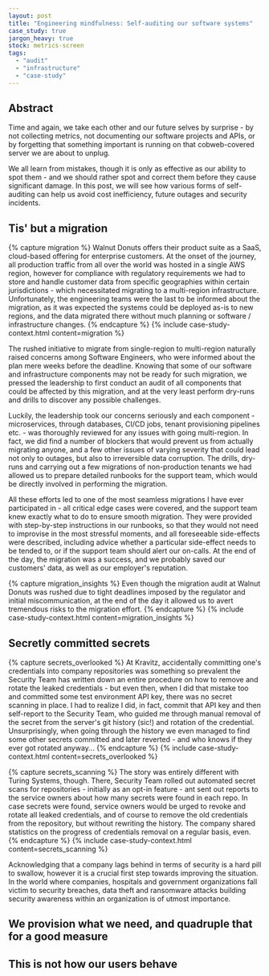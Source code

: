 ```yaml
---
layout: post
title: "Engineering mindfulness: Self-auditing our software systems"
case_study: true
jargon_heavy: true
stock: metrics-screen
tags: 
  - "audit"
  - "infrastructure"
  - "case-study"
---
```


## Abstract

Time and again, we take each other and our future selves by surprise - by not collecting metrics, not documenting our software projects and APIs, or by forgetting that something important is running on that cobweb-covered server we are about to unplug.

We all learn from mistakes, though it is only as effective as our ability to spot them - and we should rather spot and correct them before they cause significant damage. In this post, we will see how various forms of self-auditing can help us avoid cost inefficiency, future outages and security incidents.

## Tis' but a migration

{% capture migration %}
Walnut Donuts offers their product suite as a SaaS, cloud-based offering for enterprise customers. At the onset of the journey, all production traffic from all over the world was hosted in a single AWS region, however for compliance with regulatory requirements we had to store and handle customer data from specific geographies within certain jurisdictions - which necessitated migrating to a multi-region infrastructure. Unfortunately, the engineering teams were the last to be informed about the migration, as it was expected the systems could be deployed as-is to new regions, and the data migrated there without much planning or software / infrastructure changes.
{% endcapture %}
{% include case-study-context.html content=migration %}

The rushed initiative to migrate from single-region to multi-region naturally raised concerns among Software Engineers, who were informed about the plan mere weeks before the deadline. Knowing that some of our software and infrastructure components may not be ready for such migration, we pressed the leadership to first conduct an audit of all components that could be affected by this migration, and at the very least perform dry-runs and drills to discover any possible challenges.

Luckily, the leadership took our concerns seriously and each component - microservices, through databases, CI/CD jobs, tenant provisioning pipelines etc. - was thoroughly reviewed for any issues with going multi-region. In fact, we did find a number of blockers that would prevent us from actually migrating anyone, and a few other issues of varying severity that could lead not only to outages, but also to irreversible data corruption. The drills, dry-runs and carrying out a few migrations of non-production tenants we had allowed us to prepare detailed runbooks for the support team, which would be directly involved in performing the migration.

All these efforts led to one of the most seamless migrations I have ever participated in - all critical edge cases were covered, and the support team knew exactly what to do to ensure smooth migration. They were provided with step-by-step instructions in our runbooks, so that they would not need to improvise in the most stressful moments, and all foreseeable side-effects were described, including advice whether a particular side-effect needs to be tended to, or if the support team should alert our on-calls. At the end of the day, the migration was a success, and we probably saved our customers' data, as well as our employer's reputation.

{% capture migration_insights %}
Even though the migration audit at Walnut Donuts was rushed due to tight deadlines imposed by the regulator and initial miscommunication, at the end of the day it allowed us to avert tremendous risks to the migration effort. 
{% endcapture %}
{% include case-study-context.html content=migration_insights %}

## Secretly committed secrets

{% capture secrets_overlooked %}
At Kravitz, accidentally committing one's credentials into company repositories was something so prevalent the Security Team has written down an entire procedure on how to remove and rotate the leaked credentials - but even then, when I did that mistake too and committed some test environment API key, there was no secret scanning in place. I had to realize I did, in fact, commit that API key and then self-report to the Security Team, who guided me through manual removal of the secret from the server's git history (sic!) and rotation of the credential. Unsurprisingly, when going through the history we even managed to find some other secrets committed and later reverted - and who knows if they ever got rotated anyway...
{% endcapture %}
{% include case-study-context.html content=secrets_overlooked %}

{% capture secrets_scanning %}
The story was entirely different with Turing Systems, though. There, Security Team rolled out automated secret scans for repositories - initially as an opt-in feature - ant sent out reports to the service owners about how many secrets were found in each repo. In case secrets were found, service owners would be urged to revoke and rotate all leaked credentials, and of course to remove the old credentials from the repository, but without rewriting the history. The company shared statistics on the progress of credentials removal on a regular basis, even. 
{% endcapture %}
{% include case-study-context.html content=secrets_scanning %}

Acknowledging that a company lags behind in terms of security is a hard pill to swallow, however it is a crucial first step towards improving the situation. In the world where companies, hospitals and government organizations fall victim to security breaches, data theft and ransomware attacks building security awareness within an organization is of utmost importance.



## We provision what we need, and quadruple that for a good measure

## This is not how our users behave